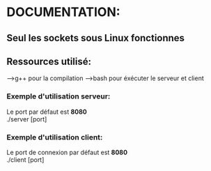<h1>DOCUMENTATION:</h1>
<h2>Seul les sockets sous Linux fonctionnes</h2>
<h2>Ressources utilisé:</h2>
-->g++ pour la compilation
-->bash pour éxécuter le serveur et client
<h3>Exemple d'utilisation serveur:</h3>
Le port par défaut est <strong>8080</strong></br>
./server [port]

<h3>Exemple d'utilisation client:</h3>
Le port de connexion par défaut est <strong>8080</strong></br>
./client [port]
